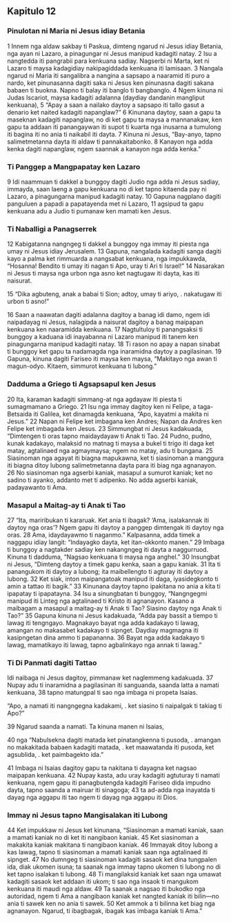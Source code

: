Kapitulo 12
-----------

### Pinulotan ni Maria ni Jesus idiay Betania

1 Innem nga aldaw sakbay ti Paskua, dimteng ngarud ni Jesus idiay Betania, nga ayan ni Lazaro, a pinagungar ni Jesus manipud kadagiti natay.
2 Isu a nangtedda iti pangrabii para kenkuana sadiay. Nagserbi ni Marta, ket ni Lazaro ti maysa kadagidiay nakipagiddada kenkuana iti lamisaan.
3 Nangala ngarud ni Maria iti sangalibra a nangina a sapsapo a naaramid iti puro a nardo, ket pinunasanna dagiti saka ni Jesus ken pinunasna dagiti sakana babaen ti buokna. Napno ti balay iti banglo ti bangbanglo.
4 Ngem kinuna ni Judas Iscariot, maysa kadagiti adalanna (daydiay dandanin mangliput kenkuana),
5 “Apay a saan a nailako daytoy a sapsapo iti tallo gasut a denario ket naited kadagiti napanglaw?”
6 Kinunana daytoy, saan a gapu ta maseknan kadagiti napanglaw, no di ket gapu ta maysa a mannanakaw, ken gapu ta addaan iti panangaywan iti supot ti kuarta nga inusarna a tumulong iti bagina iti no ania ti naikabil iti dayta.
7 Kinuna ni Jesus, “Bay-anyo, tapno salimetmetanna dayta iti aldaw ti pannakaitabonko.
8 Kanayon nga adda kenka dagiti napanglaw, ngem saannak a kanayon nga adda kenka.”

### Ti Panggep a Mangpapatay ken Lazaro

9 Idi naammuan ti dakkel a bunggoy dagiti Judio nga adda ni Jesus sadiay, immayda, saan laeng a gapu kenkuana no di ket tapno kitaenda pay ni Lazaro, a pinagungarna manipud kadagiti natay.
10 Gapuna nagplano dagiti panguluen a papadi a papatayenda met ni Lazaro,
11 agsipud ta gapu kenkuana adu a Judio ti pumanaw ken mamati ken Jesus.

### Ti Naballigi a Panagserrek

12 Kabigatanna nangngeg ti dakkel a bunggoy nga immay iti piesta nga umay ni Jesus idiay Jerusalem.
13 Gapuna, nangalada kadagiti sanga dagiti kayo a palma ket rimmuarda a nangsabat kenkuana, nga impukkawda, “Hosanna! Bendito ti umay iti nagan ti Apo, uray ti Ari ti Israel!”
14 Nasarakan ni Jesus ti maysa nga urbon nga asno ket nagtugaw iti dayta, kas iti naisurat.

15
“Dika agbuteng, anak a babai ti Sion;
adtoy, umay ti ariyo, .
     nakatugaw iti urbon ti asno!”

16 Saan a naawatan dagiti adalanna dagitoy a banag idi damo, ngem idi naipadayag ni Jesus, nalagipda a naisurat dagitoy a banag maipapan kenkuana ken naaramidda kenkuana.
17 Nagtultuloy ti panangsaksi ti bunggoy a kaduana idi inayabanna ni Lazaro manipud iti tanem ken pinagungarna manipud kadagiti natay.
18 Ti rason no apay a napan sinabat ti bunggoy ket gapu ta nadamagda nga inaramidna daytoy a pagilasinan.
19 Gapuna, kinuna dagiti Fariseo iti maysa ken maysa, “Makitayo nga awan ti magun-odyo. Kitaem, simmurot kenkuana ti lubong.”

### Dadduma a Griego ti Agsapsapul ken Jesus

20 Ita, karaman kadagiti simmang-at nga agdayaw iti piesta ti sumagmamano a Griego.
21 Isu nga immay dagitoy ken ni Felipe, a taga-Betsaida iti Galilea, ket dinamagda kenkuana, “Apo, kayatmi a makita ni Jesus.”
22 Napan ni Felipe ket imbagana ken Andres; Napan da Andres ken Felipe ket imbagada ken Jesus.
23 Simmungbat ni Jesus kadakuada, “Dimtengen ti oras tapno maidaydayaw ti Anak ti Tao.
24 Pudno, pudno, kunak kadakayo, malaksid no matnag ti maysa a bukel ti trigo iti daga ket matay, agtalinaed nga agmaymaysa; ngem no matay, adu ti bungana.
25 Siasinoman nga agayat iti biagna mapukawna, ket ti siasinoman a manggura iti biagna ditoy lubong salimetmetanna dayta para iti biag nga agnanayon.
26 No siasinoman nga agserbi kaniak, masapul a sumurot kaniak; ket no sadino ti ayanko, addanto met ti adipenko. No adda agserbi kaniak, padayawanto ti Ama.

### Masapul a Maitag-ay ti Anak ti Tao

27 “Ita, mariribukan ti kararuak. Ket ania ti ibagak? ‘Ama, isalakannak iti daytoy nga oras’? Ngem gapu iti daytoy a panggep dimtengak iti daytoy nga oras.
28 Ama, idaydayawmo ti naganmo.” Kalpasanna, adda timek a naggapu idiay langit: “Indayagko dayta, ket itan-okkonto manen.”
29 Imbaga ti bunggoy a nagtakder sadiay ken nakangngeg iti dayta a naggurruod. Kinuna ti dadduma, “Nagsao kenkuana ti maysa nga anghel.”
30 Insungbat ni Jesus, “Dimteng daytoy a timek gapu kenka, saan a gapu kaniak.
31 Ita ti panangukom iti daytoy a lubong; ita maibellengto ti agturay iti daytoy a lubong.
32 Ket siak, inton maipangatoak manipud iti daga, iyasidegkonto ti amin a tattao iti bagik.”
33 Kinunana daytoy tapno ipakitana no ania a kita ti ipapatay ti ipapatayna.
34 Isu a sinungbatan ti bunggoy, “Nangngegmi manipud iti Linteg nga agtalinaed ti Kristo iti agnanayon. Kasano a maibagam a masapul a maitag-ay ti Anak ti Tao? Siasino daytoy nga Anak ti Tao?”
35 Gapuna kinuna ni Jesus kadakuada, “Adda pay bassit a tiempo ti lawag iti tengngayo. Magnakayo bayat nga adda kadakayo ti lawag, amangan no makasabet kadakayo ti sipnget. Daydiay magmagna iti kasipngetan dina ammo ti papananna.
36 Bayat nga adda kadakayo ti lawag, mamatikayo iti lawag, tapno agbalinkayo nga annak ti lawag.”

### Ti Di Panmati dagiti Tattao

Idi naibaga ni Jesus dagitoy, pimmanaw ket naglemmeng kadakuada.
37 Nupay adu ti inaramidna a pagilasinan iti sanguanda, saanda latta a namati kenkuana,
38 tapno matungpal ti sao nga imbaga ni propeta Isaias.

“Apo, a namati iti nangngegna kadakami, .
     ket siasino ti naipalgak ti takiag ti Apo?”

39 Ngarud saanda a namati. Ta kinuna manen ni Isaias,

40 nga
“Nabulsekna dagiti matada
     ket pinatangkenna ti pusoda, .
amangan no makakitada babaen kadagiti matada, .
     ket maawatanda iti pusoda, ket agsublida, .
     ket paimbagekto ida.”

41 Imbaga ni Isaias dagitoy gapu ta nakitana ti dayagna ket nagsao maipapan kenkuana.
42 Nupay kasta, adu uray kadagiti agtuturay ti namati kenkuana, ngem gapu iti panagbutengda kadagiti Fariseo dida impudno dayta, tapno saanda a mairuar iti sinagoga;
43 ta ad-adda nga inayatda ti dayag nga aggapu iti tao ngem ti dayag nga aggapu iti Dios.

### Immay ni Jesus tapno Mangisalakan iti Lubong

44 Ket impukkaw ni Jesus ket kinunana, “Siasinoman a mamati kaniak, saan a mamati kaniak no di ket iti nangibaon kaniak.
45 Ket siasinoman a makakita kaniak makitana ti nangibaon kaniak.
46 Immayak ditoy lubong a kas lawag, tapno ti siasinoman a mamati kaniak saan nga agtalinaed iti sipnget.
47 No dumngeg ti siasinoman kadagiti sasaok ket dina tungpalen ida, diak ukomen isuna; ta saanak nga immay tapno ukomen ti lubong no di ket tapno isalakan ti lubong.
48 Ti mangilaksid kaniak ket saan nga umawat kadagiti sasaok ket addaan iti ukom; ti sao nga insaok ti mangukom kenkuana iti maudi nga aldaw.
49 Ta saanak a nagsao iti bukodko nga autoridad, ngem ti Ama a nangibaon kaniak ket nangted kaniak iti bilin—no ania ti sawek ken no ania ti sawek.
50 Ket ammok a ti bilinna ket biag nga agnanayon. Ngarud, ti ibagbagak, ibagak kas imbaga kaniak ti Ama.”
